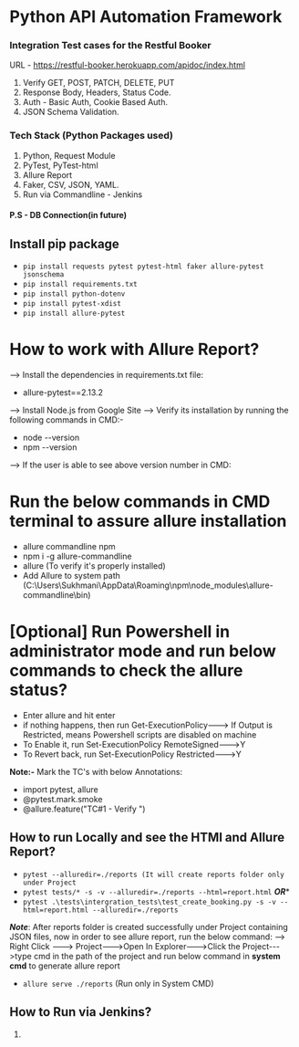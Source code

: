 # Python API Automation Framework

###  Integration Test cases for the Restful Booker
URL - https://restful-booker.herokuapp.com/apidoc/index.html

1. Verify GET, POST, PATCH, DELETE, PUT
2. Response Body, Headers, Status Code.
3. Auth - Basic Auth, Cookie Based Auth.
4. JSON Schema Validation.


###  Tech Stack (Python Packages used)
1. Python, Request Module
2. PyTest, PyTest-html
3. Allure Report
4. Faker, CSV, JSON, YAML.
5. Run via Commandline - Jenkins

#### P.S - DB Connection(in future)

## Install pip package
- `pip install requests pytest pytest-html faker allure-pytest jsonschema`
- `pip install requirements.txt`
- `pip install python-dotenv`
- `pip install pytest-xdist`
- `pip install allure-pytest`

# How to work with Allure Report?
--> Install the dependencies in requirements.txt file: 
- allure-pytest==2.13.2

--> Install Node.js from Google Site
--> Verify its installation by running the following commands in CMD:-
- node --version
- npm --version

--> If the user is able to see above version number in CMD:

# Run the below commands in CMD terminal to assure allure installation
- allure commandline npm
- npm i -g allure-commandline
- allure (To verify it's properly installed)
- Add Allure to system path (C:\Users\Sukhmani\AppData\Roaming\npm\node_modules\allure-commandline\bin)

# [Optional] Run Powershell in administrator mode and run below commands to check the allure status?
- Enter allure and hit enter
- if nothing happens, then run Get-ExecutionPolicy---> If Output is Restricted, means Powershell scripts are disabled on machine 
- To Enable it, run Set-ExecutionPolicy RemoteSigned--->Y
- To Revert back, run Set-ExecutionPolicy Restricted--->Y 

**Note:-** Mark the TC's with below Annotations:
- import pytest, allure
- @pytest.mark.smoke
- @allure.feature("TC#1 - Verify <Feature Name>")

## How to run Locally and see the HTMl and Allure Report?
- `pytest --alluredir=./reports (It will create reports folder only under Project`
- `pytest tests/* -s -v --alluredir=./reports --html=report.html`
              *************OR**************
- `pytest .\tests\intergration_tests\test_create_booking.py -s -v --html=report.html --alluredir=./reports`

**_Note_**: After reports folder is created successfully under Project containing JSON files, now in order to see allure report, run the below command: 
--> Right Click ---> Project--->Open In Explorer--->Click the Project--->type cmd in the path of the project and run below command in **system cmd** to generate allure report
- `allure serve ./reports` (Run only in System CMD)


## How to Run via Jenkins? 
1. 